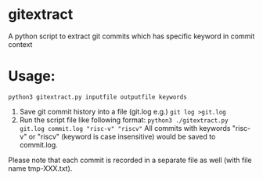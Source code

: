 # gitextract
A python script to extract git commits which has specific keyword in commit context

# Usage:

```python3 gitextract.py inputfile outputfile keywords```

1. Save git commit history into a file (git.log e.g.)
    ```git log >git.log```
2. Run the script file like following format:
    ```python3 ./gitextract.py git.log commit.log "risc-v" "riscv"```
   All commits with keywords "risc-v" or "riscv" (keyword is case insensitive) would be saved to commit.log.

Please note that each commit is recorded in a separate file as well (with file name tmp-XXX.txt).
